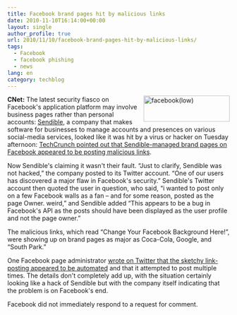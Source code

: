 ```yaml
---
title: Facebook brand pages hit by malicious links
date: 2010-11-10T16:14:00+00:00
layout: single
author_profile: true
url: 2010/11/10/facebook-brand-pages-hit-by-malicious-links/
tags:
  - Facebook
  - facebook phishing
  - news
lang: en
category: techblog
---
```

**CNet:** [<img title="facebook(low)" border="0" alt="facebook(low)" align="right" src="http://lh5.ggpht.com/_vaUVXcmC3OI/TNq93n0sYwI/AAAAAAAADHc/aiZpyQDaI38/facebook%28low%29_thumb.jpg?imgmax=800" width="195" height="59" />](http://lh4.ggpht.com/_vaUVXcmC3OI/TNq91fUQffI/AAAAAAAADHY/Dq-uvdRyLD4/s1600-h/facebook%28low%29%5B2%5D.jpg)The latest security fiasco on Facebook's application platform may involve business pages rather than personal accounts: [Sendible](http://www.sendible.com/), a company that makes software for businesses to manage accounts and presences on various social-media services, looked like it was hit by a virus or hacker on Tuesday afternoon: [TechCrunch pointed out that Sendible-managed brand pages on Facebook appeared to be posting malicious links](http://techcrunch.com/2010/11/09/sendible-facebook-hack/).

Now Sendible's claiming it wasn't their fault. &#8220;Just to clarify, Sendible was not hacked,&#8221; the company posted to its Twitter account. &#8220;One of our users has discovered a major flaw in Facebook's security.&#8221; Sendible's Twitter account then quoted the user in question, who said, &#8220;i wanted to post only on a few Facebook walls as a fan &#8211; and for some reason, posted as the page Owner. weird,&#8221; and Sendible added &#8220;This appears to be a bug in Facebook's API as the posts should have been displayed as the user profile and not the page owner.&#8221;

The malicious links, which read &#8220;Change Your Facebook Background Here!&#8221;, were showing up on brand pages as major as Coca-Cola, Google, and &#8220;South Park.&#8221;

One Facebook page administrator [wrote on Twitter that the sketchy link-posting appeared to be automated](http://twitter.com/#!/Mazy/status/2111588081336320) and that it attempted to post multiple times. The details don't completely add up, with the situation certainly looking like a hack of Sendible but with the company itself indicating that the problem is on Facebook's end.

Facebook did not immediately respond to a request for comment.